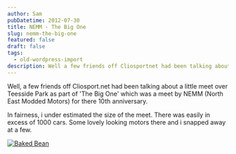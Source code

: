 ```yaml
---
author: Sam
pubDatetime: 2012-07-30
title: NEMM - The Big One
slug: nemm-the-big-one
featured: false
draft: false
tags:
  - old-wordpress-import
description: Well a few friends off Cliosportnet had been talking about a little meet over Teesside Park as part of The Big One which was a meet by NEMM North East Modded Mo...
---
```


Well, a few friends off Cliosport.net had been talking about a little meet over Teesside Park as part of 'The Big One' which was a meet by NEMM (North East Modded Motors) for there 10th anniversary. 

In fairness, i under estimated the size of the meet. There was easily in excess of 1000 cars. Some lovely looking motors there and i snapped away at a few.

[![Baked Bean](http://farm9.staticflickr.com/8433/7671793072_9eb01cf263.jpg)](http://www.flickr.com/photos/bonx/7671793072/)